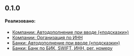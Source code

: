 ## 0.1.0

#### Реализовано:

-   [Компании: Автодополнение при вводе («подсказки»)](https://dadata.ru/api/suggest/party/)
-   [Компании: Организация по ИНН](https://dadata.ru/api/find-party/)
-   [Банки: Автодополнение при вводе («подсказки»)](https://dadata.ru/api/suggest/bank/)
-   [Банки: Банк по БИК, SWIFT, ИНН, рег. номеру](https://dadata.ru/api/find-bank/)
